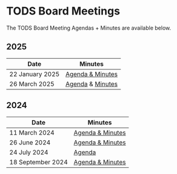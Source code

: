 # TODS Board Meetings

The TODS Board Meeting Agendas + Minutes are available below.

## 2025

| **Date** | **Minutes** |
| -------- | ---------- |
| 22 January 2025 | [Agenda & Minutes](https://docs.google.com/document/d/18tAwwYKdcqTJ9auGbvVNpY08HnS9kkLUFJbM2i1w718/edit?usp=sharing) |
| 26 March 2025 | [Agenda](https://docs.google.com/document/d/1RUx7vOqt0JUUWA68fUTGEh_bAnERjMsXPkZtRZoOSwA/edit?usp=sharing) & [Minutes](https://docs.google.com/document/d/1lP6kdKpNEFBnD-iuqfZFCfByFEENucQRmNjeEiExrv0/edit?usp=sharing) |

## 2024

| **Date** | **Minutes** |
| -------- | ---------- |
| 11 March 2024 | [Agenda & Minutes](https://docs.google.com/document/d/1Y76UMxpnR0vQm2F8s02s8gIYr7JyHNFOX-lSFQheC8Q/edit?usp=sharing) |
| 26 June 2024 | [Agenda & Minutes](https://docs.google.com/document/d/1Y76UMxpnR0vQm2F8s02s8gIYr7JyHNFOX-lSFQheC8Q/edit?usp=sharing) |
| 24 July 2024 | [Agenda](https://docs.google.com/document/d/1GhQDt39f45WMvLpaBXvOVmZmAbyw-wNhK9ZlDj7Ci3M/edit?usp=sharing) |
| 18 September 2024 | [Agenda & Minutes](https://docs.google.com/document/d/1FyFHIH8IEYflgzyLm3_Zsh67WrdMZixoYZpfvL3wyz8/edit?usp=sharing) |
